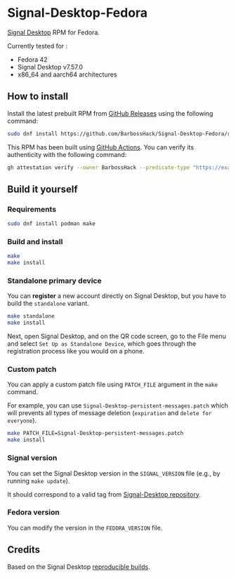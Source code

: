 # Signal-Desktop-Fedora

[Signal Desktop](https://github.com/signalapp/Signal-Desktop) RPM for Fedora.

Currently tested for :

- Fedora 42
- Signal Desktop v7.57.0
- x86_64 and aarch64 architectures

## How to install

Install the latest prebuilt RPM from [GitHub Releases](https://github.com/BarbossHack/Signal-Desktop-Fedora/releases) using the following command:

```bash
sudo dnf install https://github.com/BarbossHack/Signal-Desktop-Fedora/releases/download/v7.57.0/signal-desktop-7.57.0.x86_64.rpm
```

This RPM has been built using [GitHub Actions](.github/workflows/build.yml). You can verify its authenticity with the following command:

```bash
gh attestation verify --owner BarbossHack --predicate-type "https://example.com/predicate/v1" signal-desktop-7.57.0.x86_64.rpm
```

## Build it yourself

### Requirements

```bash
sudo dnf install podman make
```

### Build and install

```bash
make
make install
```

### Standalone primary device

You can **register** a new account directly on Signal Desktop, but you have to build the `standalone` variant.

```bash
make standalone
make install
```

Next, open Signal Desktop, and on the QR code screen, go to the File menu and select `Set Up as Standalone Device`, which goes through the registration process like you would on a phone.

### Custom patch

You can apply a custom patch file using `PATCH_FILE` argument in the `make` command.

For example, you can use `Signal-Desktop-persistent-messages.patch` which will prevents all types of message deletion (`expiration` and `delete for everyone`).

```bash
make PATCH_FILE=Signal-Desktop-persistent-messages.patch
make install
```

### Signal version

You can set the Signal Desktop version in the `SIGNAL_VERSION` file (e.g., by running `make update`).

It should correspond to a valid tag from [Signal-Desktop repository](https://github.com/signalapp/Signal-Desktop/tags).

### Fedora version

You can modify the version in the `FEDORA_VERSION` file.

## Credits

Based on the Signal Desktop [reproducible builds](https://github.com/signalapp/Signal-Desktop/tree/main/reproducible-builds).
